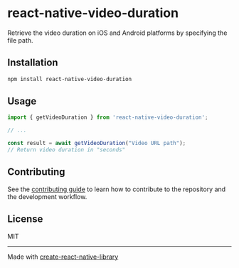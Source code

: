 # react-native-video-duration

Retrieve the video duration on iOS and Android platforms by specifying the file path.

## Installation

```sh
npm install react-native-video-duration
```

## Usage

```js
import { getVideoDuration } from 'react-native-video-duration';

// ...

const result = await getVideoDuration("Video URL path");
// Return video duration in "seconds"

```

## Contributing

See the [contributing guide](CONTRIBUTING.md) to learn how to contribute to the repository and the development workflow.

## License

MIT

---

Made with [create-react-native-library](https://github.com/callstack/react-native-builder-bob)
